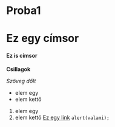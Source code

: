# Proba1
# Ez egy címsor
#### Ez is címsor
**Csillagok**  

*Szöveg dőlt*
- elem egy
- elem kettő
1. elem egy
2. elem kettő
[Ez egy link](https://hu.wikipedia.org/wiki/Kezd%C5%91lap)
`alert(valami);`
